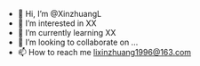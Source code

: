 - 👋 Hi, I’m @XinzhuangL
- 👀 I’m interested in XX
- 🌱 I’m currently learning XX
- 💞️ I’m looking to collaborate on ...
- 📫 How to reach me lixinzhuang1996@163.com

<!---
XinzhuangL/XinzhuangL is a ✨ special ✨ repository because its `README.md` (this file) appears on your GitHub profile.
You can click the Preview link to take a look at your changes.
--->
